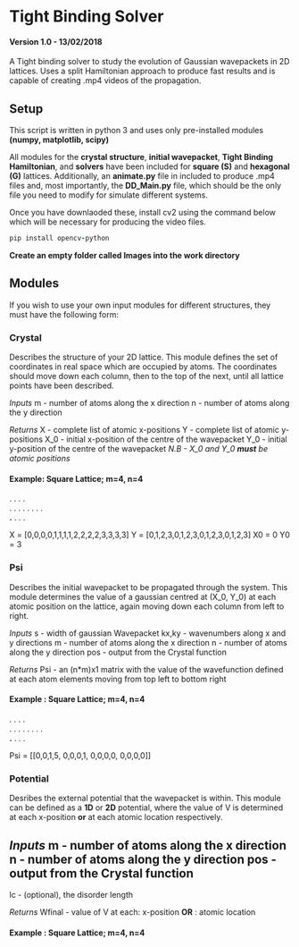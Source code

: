 # Tight Binding Solver
#### Version 1.0  -   13/02/2018

A Tight binding solver to study the evolution of Gaussian wavepackets in 2D lattices.
Uses a split Hamiltonian approach to produce fast results and is capable of creating
.mp4 videos of the propagation.

## Setup

This script is written in python 3 and uses only pre-installed modules
**(numpy, matplotlib, scipy)**

All modules for the **crystal structure**, **initial wavepacket**,
**Tight Binding Hamiltonian**, and **solvers** have been included for
**square (S)** and **hexagonal (G)** lattices. Additionally, an **animate.py**
file in included to produce .mp4 files and, most importantly, the **DD_Main.py**
file, which should be the only file you need to modify for simulate different
systems.

Once you have downlaoded these, install cv2 using the command below which will be
necessary for producing the video files.

```ruby
pip install opencv-python
```

**Create an empty folder called Images into the work directory**


## Modules
If you wish to use your own input modules for different structures, they must have
the following form:

### Crystal
Describes the structure of your 2D lattice. This module defines the set of
coordinates in real space which are occupied by atoms. The coordinates should move
down each column, then to the top of the next, until all lattice points have been
described.

*Inputs*
m - number of atoms along the x direction
n - number of atoms along the y direction

*Returns*
X   - complete list of atomic x-positions
Y   - complete list of atomic y-positions
X_0 - initial x-position of the centre of the wavepacket
Y_0 - initial y-position of the centre of the wavepacket
    *N.B - X_0 and Y_0 __must__ be atomic positions*

#### Example: Square Lattice; m=4, n=4
.  .  .  .  
.  .  .  .
.  .  .  .  
**.**  .  .  .  

X  = [0,0,0,0,1,1,1,1,2,2,2,2,3,3,3,3]
Y  = [0,1,2,3,0,1,2,3,0,1,2,3,0,1,2,3]
X0 = 0
Y0 = 3

### Psi
Describes the initial wavepacket to be propagated through the system. This
module determines the value of a gaussian centred at (X_0, Y_0) at each atomic
position on the lattice, again moving down each column from left to right.

*Inputs*
s     - width of gaussian Wavepacket
kx,ky - wavenumbers along x and y directions
m     - number of atoms along the x direction
n     - number of atoms along the y direction
pos   - output from the Crystal function

*Returns*
Psi   - an (n*m)x1 matrix with the value of the wavefunction defined at each atom
          elements moving from top left to bottom right

#### Example : Square Lattice; m=4, n=4
.  .  .  .  
.  .  .  .
.  .  .  .  
**.**  .  .  .  

Psi = [[0,0,1,5,  0,0,0,1,  0,0,0,0,  0,0,0,0]]

### Potential
Desribes the external potential that the wavepacket is within. This module can
be defined as a **1D** or **2D** potential, where the value of V is determined
at each x-position **or** at each atomic location respectively.

*Inputs*
m      - number of atoms along the x direction
n      - number of atoms along the y direction
pos    - output from the Crystal function
------
lc     - (optional), the disorder length

*Returns*
Wfinal - value of V at each: x-position
                  **OR**   : atomic location

#### Example : Square Lattice; m=4, n=4
